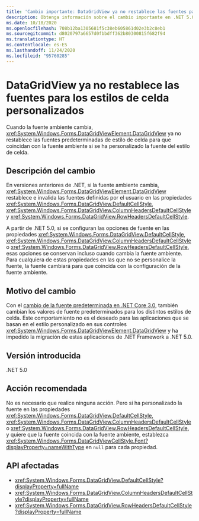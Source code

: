 ```yaml
---
title: 'Cambio importante: DataGridView ya no restablece las fuentes para los estilos de celda personalizados'
description: Obtenga información sobre el cambio importante en .NET 5.0 donde DataGridView ya no restablece las fuentes predeterminadas de estilo de celda para que coincidan con la fuente ambiente si se ha personalizado la fuente del estilo de celda.
ms.date: 10/18/2020
ms.openlocfilehash: 708b12ba1305681f5c38eb605861d02e3b2c8eb1
ms.sourcegitcommit: d8020797a6657d0fbbdff362b80300815f682f94
ms.translationtype: HT
ms.contentlocale: es-ES
ms.lasthandoff: 11/24/2020
ms.locfileid: "95760285"
---
```

# <a name="datagridview-no-longer-resets-fonts-for-customized-cell-styles"></a>DataGridView ya no restablece las fuentes para los estilos de celda personalizados

Cuando la fuente ambiente cambia, <xref:System.Windows.Forms.DataGridViewElement.DataGridView> ya no restablece las fuentes predeterminadas de estilo de celda para que coincidan con la fuente ambiente si se ha personalizado la fuente del estilo de celda.

## <a name="change-description"></a>Descripción del cambio

En versiones anteriores de .NET, si la fuente ambiente cambia, <xref:System.Windows.Forms.DataGridViewElement.DataGridView> restablece e invalida las fuentes definidas por el usuario en las propiedades <xref:System.Windows.Forms.DataGridView.DefaultCellStyle>, <xref:System.Windows.Forms.DataGridView.ColumnHeadersDefaultCellStyle> y <xref:System.Windows.Forms.DataGridView.RowHeadersDefaultCellStyle>.

A partir de .NET 5.0, si se configuran las opciones de fuente en las propiedades <xref:System.Windows.Forms.DataGridView.DefaultCellStyle>, <xref:System.Windows.Forms.DataGridView.ColumnHeadersDefaultCellStyle> o <xref:System.Windows.Forms.DataGridView.RowHeadersDefaultCellStyle>, esas opciones se conservan incluso cuando cambia la fuente ambiente. Para cualquiera de estas propiedades en las que no se personalice la fuente, la fuente cambiará para que coincida con la configuración de la fuente ambiente.

## <a name="reason-for-change"></a>Motivo del cambio

Con el [cambio de la fuente predeterminada en .NET Core 3.0](../../winforms.md#default-control-font-changed-to-segoe-ui-9-pt), también cambian los valores de fuente predeterminados para los distintos estilos de celda. Este comportamiento no es el deseado para las aplicaciones que se basan en el estilo personalizado en sus controles <xref:System.Windows.Forms.DataGridViewElement.DataGridView> y ha impedido la migración de estas aplicaciones de .NET Framework a .NET 5.0.

## <a name="version-introduced"></a>Versión introducida

.NET 5.0

## <a name="recommended-action"></a>Acción recomendada

No es necesario que realice ninguna acción. Pero si ha personalizado la fuente en las propiedades <xref:System.Windows.Forms.DataGridView.DefaultCellStyle>, <xref:System.Windows.Forms.DataGridView.ColumnHeadersDefaultCellStyle> o <xref:System.Windows.Forms.DataGridView.RowHeadersDefaultCellStyle>, y quiere que la fuente coincida con la fuente ambiente, establezca <xref:System.Windows.Forms.DataGridViewCellStyle.Font?displayProperty=nameWithType> en `null` para cada propiedad.

## <a name="affected-apis"></a>API afectadas

- <xref:System.Windows.Forms.DataGridView.DefaultCellStyle?displayProperty=fullName>
- <xref:System.Windows.Forms.DataGridView.ColumnHeadersDefaultCellStyle?displayProperty=fullName>
- <xref:System.Windows.Forms.DataGridView.RowHeadersDefaultCellStyle?displayProperty=fullName>

<!--

### Affected APIs

- `P:System.Windows.Forms.DataGridView.DefaultCellStyle`
- `P:System.Windows.Forms.DataGridView.ColumnHeadersDefaultCellStyle`
- `P:System.Windows.Forms.DataGridView.RowHeadersDefaultCellStyle`

### Category

- Windows Forms

-->
